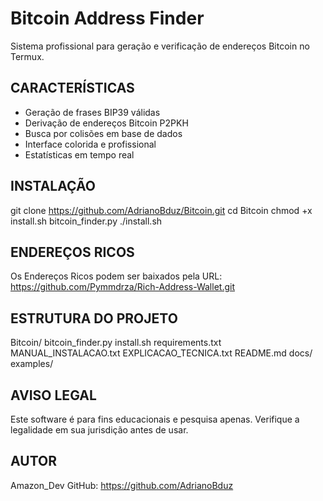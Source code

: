 Bitcoin Address Finder
======================

Sistema profissional para geração e verificação de endereços Bitcoin no Termux.

CARACTERÍSTICAS
---------------
- Geração de frases BIP39 válidas
- Derivação de endereços Bitcoin P2PKH
- Busca por colisões em base de dados
- Interface colorida e profissional
- Estatísticas em tempo real

INSTALAÇÃO
----------
git clone https://github.com/AdrianoBduz/Bitcoin.git
cd Bitcoin
chmod +x install.sh bitcoin_finder.py
./install.sh

ENDEREÇOS RICOS
---------------
Os Endereços Ricos podem ser baixados pela URL:
https://github.com/Pymmdrza/Rich-Address-Wallet.git

ESTRUTURA DO PROJETO
--------------------
Bitcoin/
  bitcoin_finder.py
  install.sh
  requirements.txt
  MANUAL_INSTALACAO.txt
  EXPLICACAO_TECNICA.txt
  README.md
  docs/
  examples/

AVISO LEGAL
-----------
Este software é para fins educacionais e pesquisa apenas.
Verifique a legalidade em sua jurisdição antes de usar.

AUTOR
-----
Amazon_Dev
GitHub: https://github.com/AdrianoBduz
